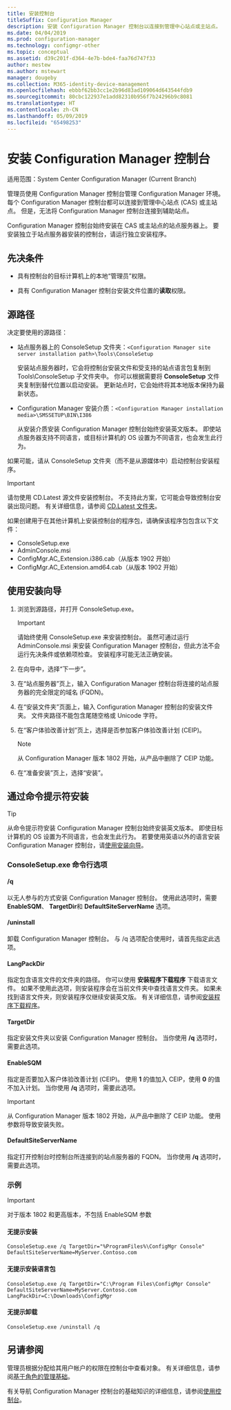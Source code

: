 ```yaml
---
title: 安装控制台
titleSuffix: Configuration Manager
description: 安装 Configuration Manager 控制台以连接到管理中心站点或主站点。
ms.date: 04/04/2019
ms.prod: configuration-manager
ms.technology: configmgr-other
ms.topic: conceptual
ms.assetid: d39c201f-d364-4e7b-bde4-faa76d747f33
author: mestew
ms.author: mstewart
manager: dougeby
ms.collection: M365-identity-device-management
ms.openlocfilehash: ebbbf62bb3cc1e2b96d83ad109064d643544fdb9
ms.sourcegitcommit: 80cbc122937e1add82310b956f7b24296b9c8081
ms.translationtype: HT
ms.contentlocale: zh-CN
ms.lasthandoff: 05/09/2019
ms.locfileid: "65498253"
---
```

# <a name="install-the-configuration-manager-console"></a>安装 Configuration Manager 控制台

适用范围：System Center Configuration Manager (Current Branch)

管理员使用 Configuration Manager 控制台管理 Configuration Manager 环境。 每个 Configuration Manager 控制台都可以连接到管理中心站点 (CAS) 或主站点。 但是，无法将 Configuration Manager 控制台连接到辅助站点。

Configuration Manager 控制台始终安装在 CAS 或主站点的站点服务器上。 要安装独立于站点服务器安装的控制台，请运行独立安装程序。  



## <a name="prerequisites"></a>先决条件

- 具有控制台的目标计算机上的本地“管理员”权限。  

- 具有 Configuration Manager 控制台安装文件位置的**读取**权限。  



## <a name="source-paths"></a>源路径

决定要使用的源路径：  

- 站点服务器上的 ConsoleSetup 文件夹：`<Configuration Manager site server installation path>\Tools\ConsoleSetup`  

    安装站点服务器时，它会将控制台安装文件和受支持的站点语言包复制到 Tools\ConsoleSetup 子文件夹中。 你可以根据需要将 **ConsoleSetup** 文件夹复制到替代位置以启动安装。 更新站点时，它会始终将其本地版本保持为最新状态。  

- Configuration Manager 安装介质：`<Configuration Manager installation media>\SMSSETUP\BIN\I386`  

    从安装介质安装 Configuration Manager 控制台始终安装英文版本。 即使站点服务器支持不同语言，或目标计算机的 OS 设置为不同语言，也会发生此行为。  

如果可能，请从 ConsoleSetup 文件夹（而不是从源媒体中）启动控制台安装程序。

> [!Important]  
> 请勿使用 CD.Latest 源文件安装控制台。 不支持此方案，它可能会导致控制台安装出现问题。 有关详细信息，请参阅 [CD.Latest 文件夹](/sccm/core/servers/manage/the-cd.latest-folder#unsupported-scenarios)。<!-- SCCMDocs issue 1359 -->  

如果创建用于在其他计算机上安装控制台的程序包，请确保该程序包包含以下文件：<!--3612513-->

- ConsoleSetup.exe
- AdminConsole.msi
- ConfigMgr.AC_Extension.i386.cab（从版本 1902 开始）
- ConfigMgr.AC_Extension.amd64.cab（从版本 1902 开始）



## <a name="use-the-setup-wizard"></a>使用安装向导  

1. 浏览到源路径，并打开 ConsoleSetup.exe。  

    > [!IMPORTANT]  
    > 请始终使用 ConsoleSetup.exe 来安装控制台。 虽然可通过运行 AdminConsole.msi 来安装 Configuration Manager 控制台，但此方法不会运行先决条件或依赖项检查。 安装程序可能无法正确安装。  

2. 在向导中，选择“下一步”。  

3. 在“站点服务器”页上，输入 Configuration Manager 控制台将连接的站点服务器的完全限定的域名 (FQDN)。  

4. 在“安装文件夹”页面上，输入 Configuration Manager 控制台的安装文件夹。 文件夹路径不能包含尾随空格或 Unicode 字符。  

5. 在“客户体验改善计划”页上，选择是否参加客户体验改善计划 (CEIP)。  

    > [!Note]  
    > 从 Configuration Manager 版本 1802 开始，从产品中删除了 CEIP 功能。

6. 在“准备安装”页上，选择“安装”。  



## <a name="install-from-a-command-prompt"></a>通过命令提示符安装  

> [!TIP]  
> 从命令提示符安装 Configuration Manager 控制台始终安装英文版本。 即使目标计算机的 OS 设置为不同语言，也会发生此行为。 若要使用英语以外的语言安装 Configuration Manager 控制台，请[使用安装向导](#use-the-setup-wizard)。  


### <a name="consolesetupexe-command-line-options"></a>ConsoleSetup.exe 命令行选项

#### <a name="q"></a>/q

以无人参与的方式安装 Configuration Manager 控制台。 使用此选项时，需要 **EnableSQM**、 **TargetDir**和 **DefaultSiteServerName** 选项。

#### <a name="uninstall"></a>/uninstall

卸载 Configuration Manager 控制台。 与 /q 选项配合使用时，请首先指定此选项。

#### <a name="langpackdir"></a>LangPackDir

指定包含语言文件的文件夹的路径。 你可以使用 **安装程序下载程序** 下载语言文件。 如果不使用此选项，则安装程序会在当前文件夹中查找语言文件夹。 如果未找到语言文件夹，则安装程序仅继续安装英文版。 有关详细信息，请参阅[安装程序下载程序](setup-downloader.md)。

#### <a name="targetdir"></a>TargetDir

指定安装文件夹以安装 Configuration Manager 控制台。 当你使用 **/q** 选项时，需要此选项。

#### <a name="enablesqm"></a>EnableSQM

指定是否要加入客户体验改善计划 (CEIP)。 使用 **1** 的值加入 CEIP，使用 **0** 的值不加入计划。 当你使用 **/q** 选项时，需要此选项。

> [!Important]  
> 从 Configuration Manager 版本 1802 开始，从产品中删除了 CEIP 功能。 使用参数将导致安装失败。

#### <a name="defaultsiteservername"></a>DefaultSiteServerName

指定打开控制台时控制台所连接到的站点服务器的 FQDN。 当你使用 **/q** 选项时，需要此选项。


### <a name="examples"></a>示例

> [!Important]  
> 对于版本 1802 和更高版本，不包括 EnableSQM 参数

#### <a name="silent-install"></a>无提示安装

`ConsoleSetup.exe /q TargetDir="%ProgramFiles%\ConfigMgr Console" DefaultSiteServerName=MyServer.Contoso.com`

#### <a name="silent-install-with-language-packs"></a>无提示安装语言包

`ConsoleSetup.exe /q TargetDir="C:\Program Files\ConfigMgr Console" DefaultSiteServerName=MyServer.Contoso.com LangPackDir=C:\Downloads\ConfigMgr`  

#### <a name="silent-uninstall"></a>无提示卸载

`ConsoleSetup.exe /uninstall /q`  



## <a name="see-also"></a>另请参阅

管理员根据分配给其用户帐户的权限在控制台中查看对象。 有关详细信息，请参阅[基于角色的管理基础](/sccm/core/understand/fundamentals-of-role-based-administration)。

有关导航 Configuration Manager 控制台的基础知识的详细信息，请参阅[使用控制台](/sccm/core/servers/manage/admin-console)。
